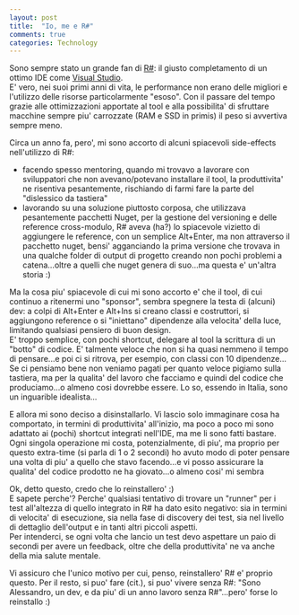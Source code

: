 ```yaml
---
layout: post
title:  "Io, me e R#"
comments: true
categories: Technology
---
```


Sono sempre stato un grande fan di [R#](http://www.jetbrains.com/resharper/): il giusto completamento di un ottimo IDE come [Visual Studio](http://www.visualstudio.com/).  
E' vero, nei suoi primi anni di vita, le performance non erano delle migliori e l'utilizzo delle risorse particolarmente "esoso". Con il passare del tempo grazie alle ottimizzazioni apportate al tool e alla possibilita' di sfruttare macchine sempre piu' carrozzate (RAM e SSD in primis) il peso si avvertiva sempre meno.  

Circa un anno fa, pero', mi sono accorto di alcuni spiacevoli side-effects nell'utilizzo di R#:

-  facendo spesso mentoring, quando mi trovavo a lavorare con sviluppatori che non avevano/potevano installare il tool, la produttivita' ne risentiva pesantemente, rischiando di farmi fare la parte del "dislessico da tastiera"  
- lavorando su una soluzione piuttosto corposa, che utilizzava pesantemente pacchetti Nuget, per la gestione del versioning e delle reference cross-modulo, R# aveva (ha?) lo spiacevole vizietto di aggiungere le reference, con un semplice Alt+Enter, ma non attraverso il pacchetto nuget, bensi' agganciando la prima versione che trovava in una qualche folder di output di progetto creando non pochi problemi a catena...oltre a quelli che nuget genera di suo...ma questa e' un'altra storia :)

Ma la cosa piu' spiacevole di cui mi sono accorto e' che il tool, di cui continuo a ritenermi uno "sponsor", sembra spegnere la testa di (alcuni) dev: a colpi di Alt+Enter e Alt+Ins si creano classi e costruttori, si aggiungono reference o si "iniettano" dipendenze alla velocita' della luce, limitando qualsiasi pensiero di buon design.  
E' troppo semplice, con pochi shortcut, delegare al tool la scrittura di un "botto" di codice.   E' talmente veloce che non si ha quasi nemmeno il tempo di pensare...e poi ci si ritrova, per esempio, con classi con 10 dipendenze...  
Se ci pensiamo bene non veniamo pagati per quanto veloce pigiamo sulla tastiera, ma per la qualita' del lavoro che facciamo e quindi del codice che produciamo...o almeno cosi dovrebbe essere. Lo so, essendo in Italia, sono un inguarible idealista...

E allora mi sono deciso a disinstallarlo. Vi lascio solo immaginare cosa ha comportato, in termini di produttivita' all'inizio, ma poco a poco mi sono adattato ai (pochi) shortcut integrati nell'IDE, ma me li sono fatti bastare.  
Ogni singola operazione mi costa, potenzialmente, di piu', ma proprio per questo extra-time (si parla di 1 o 2 secondi) ho avuto modo di poter pensare una volta di piu' a quello che stavo facendo...e vi posso assicurare la qualita' del codice prodotto ne ha giovato...o almeno cosi' mi sembra

Ok, detto questo, credo che lo reinstallero' :)  
E sapete perche'? Perche' qualsiasi tentativo di trovare un "runner" per i test all'altezza di quello integrato in R# ha dato esito negativo: sia in termini di velocita' di esecuzione, sia nella fase di discovery dei test, sia nel livello di dettaglio dell'output e in tanti altri piccoli aspetti.  
Per intenderci, se ogni volta che lancio un test devo aspettare un paio di secondi per avere un feedback, oltre che della produttivita' ne va anche della mia salute mentale.  

Vi assicuro che l'unico motivo per cui, penso, reinstallero' R# e' proprio questo. Per il resto, si puo' fare (cit.), si puo' vivere senza R#: "Sono Alessandro, un dev, e da piu' di un anno lavoro senza R#"...pero' forse lo reinstallo :)